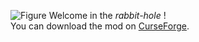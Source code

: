 ![Figure](https://i.imgur.com/rQRLMll.png "Binary Dimension")
Welcome in the *rabbit-hole* !  
You can download the mod on [CurseForge](https://www.curseforge.com/minecraft/mc-mods/binary-dimension).

